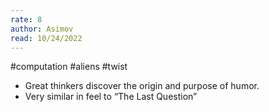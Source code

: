 ```yaml
---
rate: 8
author: Asimov
read: 10/24/2022
---
```


#computation #aliens #twist 

- Great thinkers discover the origin and purpose of humor.
- Very similar in feel to “The Last Question”
